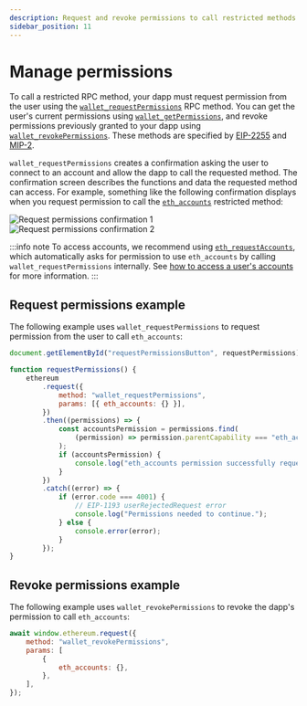 ```yaml
---
description: Request and revoke permissions to call restricted methods.
sidebar_position: 11
---
```


# Manage permissions

To call a restricted RPC method, your dapp must request permission from the user using
the [`wallet_requestPermissions`](/wallet/reference/wallet_requestPermissions) RPC method.
You can get the user's current permissions using [`wallet_getPermissions`](/wallet/reference/wallet_getPermissions),
and revoke permissions previously granted to your dapp using
[`wallet_revokePermissions`](/wallet/reference/wallet_revokePermissions).
These methods are specified by [EIP-2255](https://eips.ethereum.org/EIPS/eip-2255) and
[MIP-2](https://github.com/MetaMask/metamask-improvement-proposals/blob/main/MIPs/mip-2.md).

`wallet_requestPermissions` creates a confirmation asking the user to connect to an account and
allow the dapp to call the requested method.
The confirmation screen describes the functions and data the requested method can access.
For example, something like the following confirmation displays when you request permission to call
the [`eth_accounts`](/wallet/reference/eth_accounts) restricted method:

<div class="row margin-bottom--md">
    <div class="column">
        <img src={require("../assets/request-permissions.png").default} alt="Request permissions confirmation 1" style={{border: '1px solid gray'}} />
    </div>
    <div class="column">
        <img src={require("../assets/request-permissions-2.png").default} alt="Request permissions confirmation 2" style={{border: '1px solid gray'}} />
    </div>
</div>

:::info note
To access accounts, we recommend using [`eth_requestAccounts`](/wallet/reference/eth_requestAccounts),
which automatically asks for permission to use `eth_accounts` by calling `wallet_requestPermissions`
internally.
See [how to access a user's accounts](access-accounts.md) for more information.
:::

## Request permissions example

The following example uses `wallet_requestPermissions` to request permission from the user to call `eth_accounts`:

```javascript
document.getElementById("requestPermissionsButton", requestPermissions);

function requestPermissions() {
    ethereum
        .request({
            method: "wallet_requestPermissions",
            params: [{ eth_accounts: {} }],
        })
        .then((permissions) => {
            const accountsPermission = permissions.find(
                (permission) => permission.parentCapability === "eth_accounts"
            );
            if (accountsPermission) {
                console.log("eth_accounts permission successfully requested!");
            }
        })
        .catch((error) => {
            if (error.code === 4001) {
                // EIP-1193 userRejectedRequest error
                console.log("Permissions needed to continue.");
            } else {
                console.error(error);
            }
        });
}
```

## Revoke permissions example

The following example uses `wallet_revokePermissions` to revoke the dapp's permission to call `eth_accounts`:

```javascript
await window.ethereum.request({
    method: "wallet_revokePermissions",
    params: [
        {
            eth_accounts: {},
        },
    ],
});
```
